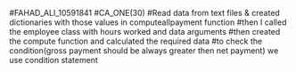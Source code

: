 #FAHAD_ALI_10591841
#CA_ONE(30)
#Read data from text files & created dictionaries with those values in computeallpayment function
#then I called the employee class with hours worked and data arguments
#then created the compute function and calculated the required data
#to check the condition(gross payment should be always greater then net payment) we use condition statement
